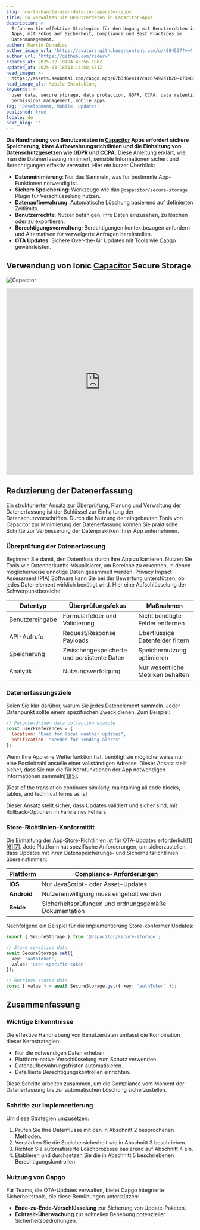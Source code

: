 ```yaml
---
slug: how-to-handle-user-data-in-capacitor-apps
title: So verwalten Sie Benutzerdaten in Capacitor-Apps
description: >-
  Erfahren Sie effektive Strategien für den Umgang mit Benutzerdaten in mobilen
  Apps, mit Fokus auf Sicherheit, Compliance und Best Practices im
  Datenmanagement.
author: Martin Donadieu
author_image_url: 'https://avatars.githubusercontent.com/u/4084527?v=4'
author_url: 'https://github.com/riderx'
created_at: 2025-02-18T04:43:56.186Z
updated_at: 2025-03-18T13:13:58.671Z
head_image: >-
  https://assets.seobotai.com/capgo.app/67b3d6e4147c4c67492d1b20-1739853969789.jpg
head_image_alt: Mobile Entwicklung
keywords: >-
  user data, secure storage, data protection, GDPR, CCPA, data retention,
  permissions management, mobile apps
tag: 'Development, Mobile, Updates'
published: true
locale: de
next_blog: ''
---
```

**Die Handhabung von Benutzerdaten in [Capacitor](https://capacitorjs.com/) Apps erfordert sichere Speicherung, klare Aufbewahrungsrichtlinien und die Einhaltung von Datenschutzgesetzen wie [GDPR](https://en.wikipedia.org/wiki/General_Data_Protection_Regulation) und [CCPA](https://en.wikipedia.org/wiki/California_Consumer_Privacy_Act).** Diese Anleitung erklärt, wie man die Datenerfassung minimiert, sensible Informationen sichert und Berechtigungen effektiv verwaltet. Hier ein kurzer Überblick:

-   **Datenminimierung**: Nur das Sammeln, was für bestimmte App-Funktionen notwendig ist.
-   **Sichere Speicherung**: Werkzeuge wie das `@capacitor/secure-storage` Plugin für Verschlüsselung nutzen.
-   **Datenaufbewahrung**: Automatische Löschung basierend auf definierten Zeitlimits.
-   **Benutzerrechte**: Nutzer befähigen, ihre Daten einzusehen, zu löschen oder zu exportieren.
-   **Berechtigungsverwaltung**: Berechtigungen kontextbezogen anfordern und Alternativen für verweigerte Anfragen bereitstellen.
-   **OTA Updates**: Sichere Over-the-Air Updates mit Tools wie [Capgo](https://capgo.app/) gewährleisten.

## Verwendung von Ionic [Capacitor](https://capacitorjs.com/) Secure Storage

![Capacitor](https://mars-images.imgix.net/seobot/screenshots/capacitorjs.com-4c1a6a7e452082d30f5bff9840b00b7d-2025-02-18.jpg?auto=compress)

<iframe src="https://www.youtube.com/embed/VsZECyPIOYY" aria-label="YouTube video player" frameborder="0" allow="accelerometer; autoplay; clipboard-write; encrypted-media; gyroscope; picture-in-picture; web-share" referrerpolicy="strict-origin-when-cross-origin" style="width: 100%; height: 500px;" allowfullscreen></iframe>

## Reduzierung der Datenerfassung

Ein strukturierter Ansatz zur Überprüfung, Planung und Verwaltung der Datenerfassung ist der Schlüssel zur Einhaltung der Datenschutzvorschriften. Durch die Nutzung der eingebauten Tools von Capacitor zur Minimierung der Datenerfassung können Sie praktische Schritte zur Verbesserung der Datenpraktiken Ihrer App unternehmen.

### Überprüfung der Datenerfassung

Beginnen Sie damit, den Datenfluss durch Ihre App zu kartieren. Nutzen Sie Tools wie Datenherkunfts-Visualisierer, um Bereiche zu erkennen, in denen möglicherweise unnötige Daten gesammelt werden. Privacy Impact Assessment (PIA) Software kann Sie bei der Bewertung unterstützen, ob jedes Datenelement wirklich benötigt wird. Hier eine Aufschlüsselung der Schwerpunktbereiche:

| Datentyp | Überprüfungsfokus | Maßnahmen |
| --- | --- | --- |
| Benutzereingabe | Formularfelder und Validierung | Nicht benötigte Felder entfernen |
| API-Aufrufe | Request/Response Payloads | Überflüssige Datenfelder filtern |
| Speicherung | Zwischengespeicherte und persistente Daten | Speichernutzung optimieren |
| Analytik | Nutzungsverfolgung | Nur wesentliche Metriken behalten |

### Datenerfassungsziele

Seien Sie klar darüber, warum Sie jedes Datenelement sammeln. Jeder Datenpunkt sollte einem spezifischen Zweck dienen. Zum Beispiel:

```javascript
// Purpose-driven data collection example
const userPreferences = {
  location: "Used for local weather updates",
  notification: "Needed for sending alerts"
};
```

Wenn Ihre App eine Wetterfunktion hat, benötigt sie möglicherweise nur eine Postleitzahl anstelle einer vollständigen Adresse. Dieser Ansatz stellt sicher, dass Sie nur die für Kernfunktionen der App notwendigen Informationen sammeln[\[1\]](https://capacitorjs.com/docs/guides/storage)[\[5\]](https://usercentrics.com/knowledge-hub/data-minimization/).

[Rest of the translation continues similarly, maintaining all code blocks, tables, and technical terms as is]

Dieser Ansatz stellt sicher, dass Updates validiert und sicher sind, mit Rollback-Optionen im Falle eines Fehlers.

### Store-Richtlinien-Konformität

Die Einhaltung der App-Store-Richtlinien ist für OTA-Updates erforderlich[\[1\]](https://capacitorjs.com/docs/guides/storage)[\[6\]](https://opentextbc.ca/writingforsuccess/chapter/chapter-7-sources-choosing-the-right-ones/)[\[7\]](https://ionic.io/blog/capacitor-everything-youve-ever-wanted-to-know). Jede Plattform hat spezifische Anforderungen, um sicherzustellen, dass Updates mit ihren Datenspeicherungs- und Sicherheitsrichtlinien übereinstimmen:

| Plattform | Compliance-Anforderungen |
| --- | --- |
| **iOS** | Nur JavaScript- oder Asset-Updates |
| **Android** | Nutzereinwilligung muss eingeholt werden |
| **Beide** | Sicherheitsprüfungen und ordnungsgemäße Dokumentation |

Nachfolgend ein Beispiel für die Implementierung Store-konformer Updates:

```typescript
import { SecureStorage } from '@capacitor/secure-storage';

// Store sensitive data
await SecureStorage.set({
  key: 'authToken',
  value: 'user-specific-token'
});

// Retrieve stored data
const { value } = await SecureStorage.get({ key: 'authToken' });
```

## Zusammenfassung

### Wichtige Erkenntnisse

Die effektive Handhabung von Benutzerdaten umfasst die Kombination dieser Kernstrategien:

-   Nur die notwendigen Daten erheben.
-   Plattform-native Verschlüsselung zum Schutz verwenden.
-   Datenaufbewahrungsfristen automatisieren.
-   Detaillierte Berechtigungskontrollen einrichten.

Diese Schritte arbeiten zusammen, um die Compliance vom Moment der Datenerfassung bis zur automatischen Löschung sicherzustellen.

### Schritte zur Implementierung

Um diese Strategien umzusetzen:

1. Prüfen Sie Ihre Datenflüsse mit den in Abschnitt 2 besprochenen Methoden.
2. Verstärken Sie die Speichersicherheit wie in Abschnitt 3 beschrieben.
3. Richten Sie automatisierte Löschprozesse basierend auf Abschnitt 4 ein.
4. Etablieren und durchsetzen Sie die in Abschnitt 5 beschriebenen Berechtigungskontrollen.

### Nutzung von Capgo

Für Teams, die OTA-Updates verwalten, bietet Capgo integrierte Sicherheitstools, die diese Bemühungen unterstützen:

-   **Ende-zu-Ende-Verschlüsselung** zur Sicherung von Update-Paketen.
-   **Echtzeit-Überwachung** zur schnellen Behebung potenzieller Sicherheitsbedrohungen.
